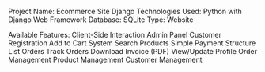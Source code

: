 Project Name:	Ecommerce Site Django
Technologies Used:	Python with Django Web Framework
Database:	SQLite
Type:	Website


Available Features:
Client-Side Interaction
Admin Panel
Customer Registration
Add to Cart System
Search Products
Simple Payment Structure
List Orders
Track Orders
Download Invoice (PDF)
View/Update Profile
Order Management
Product Management
Customer Management
